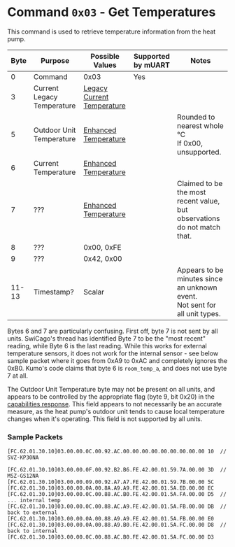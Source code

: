 # Command `0x03` - Get Temperatures

This command is used to retrieve temperature information from the heat pump.

| Byte  | Purpose                    | Possible Values                           | Supported by mUART | Notes                                                                          |
|-------|----------------------------|-------------------------------------------|--------------------|--------------------------------------------------------------------------------|
| 0     | Command                    | 0x03                                      | Yes                |
| 3     | Current Legacy Temperature | [Legacy Current Temperature][legacy-temp] |                    |                                                                                |
| 5     | Outdoor Unit Temperature   | [Enhanced Temperature][temp-a]            |                    | Rounded to nearest whole °C<br/>If 0x00, unsupported.                          |
| 6     | Current Temperature        | [Enhanced Temperature][temp-a]            |                    |                                                                                |
| 7     | ???                        | [Enhanced Temperature][temp-a]            |                    | Claimed to be the most recent value, but observations do not match that.       |
| 8     | ???                        | 0x00, 0xFE                                |                    |                                                                                |
| 9     | ???                        | 0x42, 0x00                                |                    |                                                                                |
| 11-13 | Timestamp?                 | Scalar                                    |                    | Appears to be minutes since an unknown event.<br/>Not sent for all unit types. |

Bytes 6 and 7 are particularly confusing. First off, byte 7 is not sent by all units. SwiCago's thread has identified 
Byte 7 to be the "most recent" reading, while Byte 6 is the last reading. While this works for external temperature 
sensors, it does not work for the internal sensor - see below sample packet where it goes from 0xA9 to 0xAC and 
completely ignores the 0xB0. Kumo's code claims that byte 6 is `room_temp_a`, and does not use byte 7 at all.

The Outdoor Unit Temperature byte may not be present on all units, and appears to be controlled by the appropriate
flag (byte 9, bit 0x20) in the [capabilities response](../0x7B-identify-response/0xC9-base-capabilities.md). This
field appears to not necessarily be an accurate measure, as the heat pump's outdoor unit tends to cause local
temperature changes when it's operating. This field is not supported by all units. 

[legacy-temp]: ../data-types/temperature-units.md#legacy-current-temperatures
[temp-a]: ../data-types/temperature-units.md#enhanced-temperatures

### Sample Packets

```
[FC.62.01.30.10]03.00.00.0C.00.92.AC.00.00.00.00.00.00.00.00.00 10  // SVZ-KP30NA

[FC.62.01.30.10]03.00.00.0F.00.92.B2.B6.FE.42.00.01.59.7A.00.00 3D  // MSZ-GS12NA
[FC.62.01.30.10]03.00.00.09.00.92.A7.A7.FE.42.00.01.59.7B.00.00 5C
[FC.62.01.30.10]03.00.00.0A.00.8A.A9.A9.FE.42.00.01.5A.ED.00.00 EC
[FC.62.01.30.10]03.00.00.0C.00.88.AC.B0.FE.42.00.01.5A.FA.00.00 D5  // ... internal temp
[FC.62.01.30.10]03.00.00.0C.00.88.AC.A9.FE.42.00.01.5A.FB.00.00 DB  // back to external
[FC.62.01.30.10]03.00.00.0A.00.88.A9.A9.FE.42.00.01.5A.FB.00.00 E0 
[FC.62.01.30.10]03.00.00.0A.00.88.A9.B0.FE.42.00.01.5A.FC.00.00 D8  // back to internal
[FC.62.01.30.10]03.00.00.0C.00.88.AC.B0.FE.42.00.01.5A.FC.00.00 D3
```
